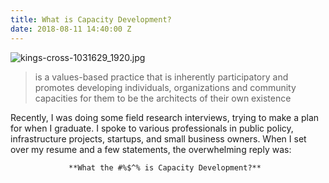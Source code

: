 ```yaml
---
title: What is Capacity Development?
date: 2018-08-11 14:40:00 Z
---
```


![kings-cross-1031629_1920.jpg](/uploads/kings-cross-1031629_1920.jpg)

> is a values-based ‎practice that is inherently participatory and promotes developing individuals,  organizations and community capacities for them to be the architects of their own existence

Recently, I was doing some field research interviews, trying to make a plan for when I graduate. I spoke to various professionals in public policy, infrastructure projects, startups, and small business owners. When I set over my resume and a few statements, the overwhelming reply was: 

                 **What the #%$^% is Capacity Development?**